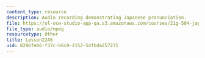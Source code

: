 ```yaml
---
content_type: resource
description: Audio recording demonstrating Japanese pronunciation.
file: https://ol-ocw-studio-app-qa.s3.amazonaws.com/courses/21g-504-japanese-iv-spring-2009/8296feb6f37cb6c0215254fbda257271_Lesson22A6.mp3
file_type: audio/mpeg
resourcetype: Other
title: Lesson22A6
uid: 8296feb6-f37c-b6c0-2152-54fbda257271
---
```


